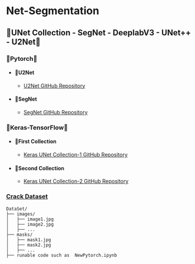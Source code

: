 # Net-Segmentation

## 🔵UNet Collection - SegNet - DeeplabV3 - UNet++ - U2Net🔵

### 🔸Pytorch🔸
  -  #### 🔸U2Net
     - [U2Net GitHub Repository](https://github.com/xuebinqin/U-2-Net/tree/master)

  -  #### 🔸SegNet
     - [SegNet GitHub Repository](https://github.com/delta-onera/segnet_pytorch)

### 🔹Keras-TensorFlow🔹
 - #### 🔹First Collection
    - [Keras UNet Collection-1 GitHub Repository](https://github.com/yingkaisha/keras-unet-collection/tree/main)

 - #### 🔹Second Collection
    - [Keras UNet Collection-2 GitHub Repository](https://github.com/divamgupta/image-segmentation-keras/tree/master)
  

### [Crack Dataset](https://dataverse.harvard.edu/dataset.xhtml?persistentId=doi:10.7910/DVN/EGIEBY)

```
DataSet/
├── images/
│   ├── image1.jpg
│   ├── image2.jpg
│   ├── ...
├── masks/
│   ├── mask1.jpg
│   ├── mask2.jpg
│   ├── ...
├── runable code such as  NewPytorch.ipynb
```
